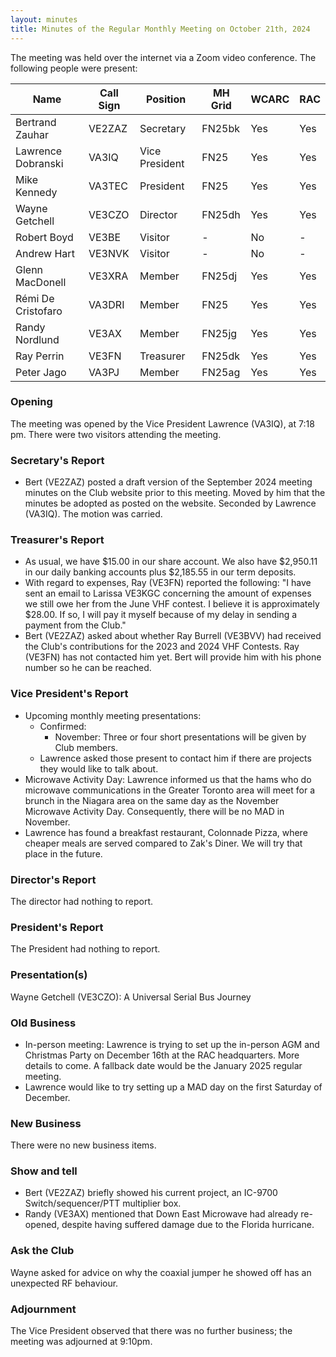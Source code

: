 ```yaml
---
layout: minutes
title: Minutes of the Regular Monthly Meeting on October 21th, 2024
---
```

The meeting was held over the internet via a Zoom video conference.
The following people were present:

| Name               | Call Sign | Position       | MH Grid | WCARC | RAC |
| ------------------ | --------- | -------------- | ------- | ----- | --- |
| Bertrand Zauhar    | VE2ZAZ    | Secretary      | FN25bk  | Yes   | Yes |
| Lawrence Dobranski | VA3IQ     | Vice President | FN25    | Yes   | Yes |
| Mike Kennedy       | VA3TEC    | President      | FN25    | Yes   | Yes |
| Wayne Getchell     | VE3CZO    | Director       | FN25dh  | Yes   | Yes |
| Robert Boyd        | VE3BE     | Visitor        |   -     | No    |  -  |
| Andrew Hart        | VE3NVK    | Visitor        |   -     | No    |  -  |
| Glenn MacDonell    | VE3XRA    | Member         | FN25dj  | Yes   | Yes |
| Rémi De Cristofaro | VA3DRI    | Member         | FN25    | Yes   | Yes |
| Randy Nordlund     | VE3AX     | Member         | FN25jg  | Yes   | Yes |
| Ray Perrin         | VE3FN     | Treasurer      | FN25dk  | Yes   | Yes |
| Peter Jago         | VA3PJ     | Member         | FN25ag  | Yes   | Yes |

### Opening

The meeting was opened by the Vice President Lawrence (VA3IQ), at 7:18 pm.
There were two visitors attending the meeting.

### Secretary's Report

- Bert (VE2ZAZ) posted a draft version of the September 2024 meeting minutes on the Club website prior to this meeting. Moved by him that the minutes be adopted as posted on the website. Seconded by Lawrence (VA3IQ). The motion was carried.

### Treasurer's Report

- As usual, we have $15.00 in our share account.  We also have $2,950.11 in our daily banking accounts plus $2,185.55 in our term deposits.
- With regard to expenses, Ray (VE3FN) reported the following: "I have sent an email to Larissa VE3KGC concerning the amount of expenses we still owe her from the June VHF contest.  I believe it is approximately $28.00.  If so, I will pay it myself because of my delay in sending a payment from the Club."
- Bert (VE2ZAZ) asked about whether Ray Burrell (VE3BVV) had received the Club's contributions for the 2023 and 2024 VHF Contests. Ray (VE3FN) has not contacted him yet. Bert will provide him with his phone number so he can be reached.

### Vice President's Report

- Upcoming monthly meeting presentations:
  - Confirmed:
    - November: Three or four short presentations will be given by Club members.
  - Lawrence asked those present to contact him if there are projects they would like to talk about.
- Microwave Activity Day: Lawrence informed us that the hams who do microwave communications in the Greater Toronto area will meet for a brunch in the Niagara area on the same day as the November Microwave Activity Day. Consequently, there will be no MAD in November.
- Lawrence has found a breakfast restaurant, Colonnade Pizza, where cheaper meals are served compared to Zak's Diner. We will try that place in the future.

### Director's Report

The director had nothing to report.

### President's Report

The President had nothing to report.

### Presentation(s)

Wayne Getchell (VE3CZO): A Universal Serial Bus Journey

### Old Business

- In-person meeting: Lawrence is trying to set up the in-person AGM and Christmas Party on December 16th at the RAC headquarters. More details to come. A fallback date would be the January 2025 regular meeting.
- Lawrence would like to try setting up a MAD day on the first Saturday of December.

### New Business

There were no new business items.

### Show and tell

- Bert (VE2ZAZ) briefly showed his current project, an IC-9700 Switch/sequencer/PTT multiplier box.
- Randy (VE3AX) mentioned that Down East Microwave had already re-opened, despite having suffered damage due to the Florida hurricane.

### Ask the Club

Wayne asked for advice on why the coaxial jumper he showed off has an unexpected RF behaviour.

### Adjournment

The Vice President observed that there was no further business; the meeting was adjourned at 9:10pm.
